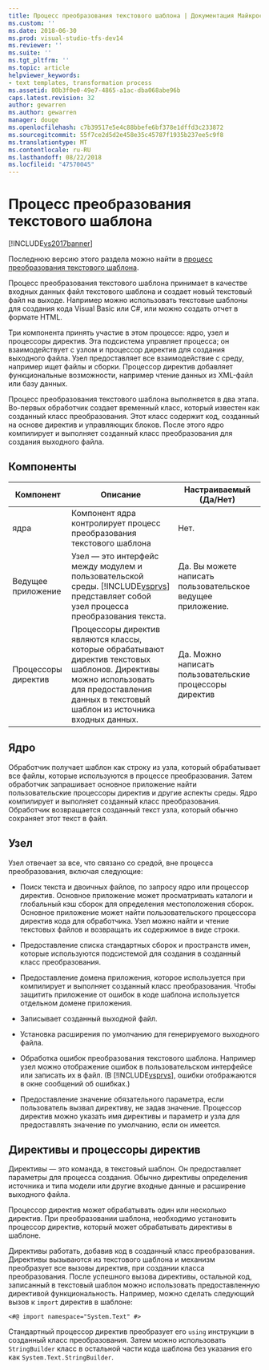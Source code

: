 ```yaml
---
title: Процесс преобразования текстового шаблона | Документация Майкрософт
ms.custom: ''
ms.date: 2018-06-30
ms.prod: visual-studio-tfs-dev14
ms.reviewer: ''
ms.suite: ''
ms.tgt_pltfrm: ''
ms.topic: article
helpviewer_keywords:
- text templates, transformation process
ms.assetid: 80b3f0e0-49e7-4865-a1ac-dba068abe96b
caps.latest.revision: 32
author: gewarren
ms.author: gewarren
manager: douge
ms.openlocfilehash: c7b39517e5e4c88bbefe6bf378e1dffd3c233872
ms.sourcegitcommit: 55f7ce2d5d2e458e35c45787f1935b237ee5c9f8
ms.translationtype: MT
ms.contentlocale: ru-RU
ms.lasthandoff: 08/22/2018
ms.locfileid: "47570045"
---
```

# <a name="the-text-template-transformation-process"></a>Процесс преобразования текстового шаблона
[!INCLUDE[vs2017banner](../includes/vs2017banner.md)]

Последнюю версию этого раздела можно найти в [процесс преобразования текстового шаблона](https://docs.microsoft.com/visualstudio/modeling/the-text-template-transformation-process).  
  
Процесс преобразования текстового шаблона принимает в качестве входных данных файл текстового шаблона и создает новый текстовый файл на выходе. Например можно использовать текстовые шаблоны для создания кода Visual Basic или C#, или можно создать отчет в формате HTML.  
  
 Три компонента принять участие в этом процессе: ядро, узел и процессоры директив. Эта подсистема управляет процесса; он взаимодействует с узлом и процессор директив для создания выходного файла. Узел предоставляет все взаимодействие с среду, например ищет файлы и сборки. Процессор директив добавляет функциональные возможности, например чтение данных из XML-файл или базу данных.  
  
 Процесс преобразования текстового шаблона выполняется в два этапа. Во-первых обработчик создает временный класс, который известен как созданный класс преобразования. Этот класс содержит код, созданный на основе директив и управляющих блоков. После этого ядро компилирует и выполняет созданный класс преобразования для создания выходного файла.  
  
## <a name="components"></a>Компоненты  
  
|Компонент|Описание|Настраиваемый (Да/Нет)|  
|---------------|-----------------|------------------------------|  
|ядра|Компонент ядра контролирует процесс преобразования текстового шаблона|Нет.|  
|Ведущее приложение|Узел — это интерфейс между модулем и пользовательской среды. [!INCLUDE[vsprvs](../includes/vsprvs-md.md)] представляет собой узел процесса преобразования текста.|Да. Вы можете написать пользовательское ведущее приложение.|  
|Процессоры директив|Процессоры директив являются классы, которые обрабатывают директив текстовых шаблонов. Директивы можно использовать для предоставления данных в текстовый шаблон из источника входных данных.|Да. Можно написать пользовательские процессоры директив|  
  
## <a name="the-engine"></a>Ядро  
 Обработчик получает шаблон как строку из узла, который обрабатывает все файлы, которые используются в процессе преобразования. Затем обработчик запрашивает основное приложение найти пользовательские процессоры директив и другие аспекты среды. Ядро компилирует и выполняет созданный класс преобразования. Обработчик возвращается созданный текст узла, который обычно сохраняет этот текст в файл.  
  
## <a name="the-host"></a>Узел  
 Узел отвечает за все, что связано со средой, вне процесса преобразования, включая следующие:  
  
-   Поиск текста и двоичных файлов, по запросу ядро или процессор директив. Основное приложение может просматривать каталоги и глобальный кэш сборок для определения местоположения сборок. Основное приложение может найти пользовательского процессора директив кода для обработчика. Узел можно найти и чтение текстовых файлов и возвращать их содержимое в виде строки.  
  
-   Предоставление списка стандартных сборок и пространств имен, которые используются подсистемой для создания в созданный класс преобразования.  
  
-   Предоставление домена приложения, которое используется при компилирует и выполняет созданный класс преобразования. Чтобы защитить приложение от ошибок в коде шаблона используется отдельном домене приложения.  
  
-   Записывает созданный выходной файл.  
  
-   Установка расширения по умолчанию для генерируемого выходного файла.  
  
-   Обработка ошибок преобразования текстового шаблона. Например узел можно отображение ошибок в пользовательском интерфейсе или записать их в файл. (В [!INCLUDE[vsprvs](../includes/vsprvs-md.md)], ошибки отображаются в окне сообщений об ошибках.)  
  
-   Предоставление значение обязательного параметра, если пользователь вызвал директиву, не задав значение. Процессор директив можно указать имя директивы и параметр и узла для предоставлять значение по умолчанию, если он имеется.  
  
## <a name="directives-and-directive-processors"></a>Директивы и процессоры директив  
 Директивы — это команда, в текстовый шаблон. Он предоставляет параметры для процесса создания. Обычно директивы определения источника и типа модели или другие входные данные и расширение выходного файла.  
  
 Процессор директив может обрабатывать один или несколько директив. При преобразовании шаблона, необходимо установить процессор директив, который может обрабатывать директивы в шаблоне.  
  
 Директивы работать, добавив код в созданный класс преобразования. Директивы вызываются из текстового шаблона и механизм преобразует все вызовы директив, при создании класса преобразования. После успешного вызова директивы, остальной код, записанный в текстовый шаблон можно использовать предоставленную директивой функциональность. Например, можно сделать следующий вызов к `import` директив в шаблоне:  
  
 `<#@ import namespace="System.Text" #>`  
  
 Стандартный процессор директив преобразует его `using` инструкции в созданный класс преобразования. Затем можно использовать `StringBuilder` класс в остальной части кода шаблона без указания его как `System.Text.StringBuilder`.




